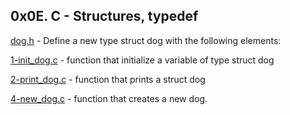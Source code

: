 ## 0x0E. C - Structures, typedef

[dog.h](./dog.h) - Define a new type struct dog with the following elements:

[1-init_dog.c](./1-init_dog.c) -  function that initialize a variable of type struct dog

[2-print_dog.c](./2-print_dog.c) - function that prints a struct dog

[4-new_dog.c](./4-new_dog.c) - function that creates a new dog.


